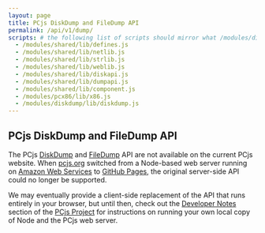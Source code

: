 ```yaml
---
layout: page
title: PCjs DiskDump and FileDump API
permalink: /api/v1/dump/
scripts: # the following list of scripts should mirror what /modules/diskdump/lib/diskdump.js requires 
  - /modules/shared/lib/defines.js
  - /modules/shared/lib/netlib.js
  - /modules/shared/lib/strlib.js
  - /modules/shared/lib/weblib.js
  - /modules/shared/lib/diskapi.js
  - /modules/shared/lib/dumpapi.js
  - /modules/shared/lib/component.js
  - /modules/pcx86/lib/x86.js
  - /modules/diskdump/lib/diskdump.js
---
```


PCjs DiskDump and FileDump API
------------------------------

The PCjs [DiskDump](/modules/diskdump/) and [FileDump](/modules/filedump/) API are not available on the
current PCjs website.  When [pcjs.org](https://www.pcjs.org) switched from a Node-based web server running
on [Amazon Web Services](https://aws.amazon.com/elasticbeanstalk/) to [GitHub Pages](https://pages.github.com),
the original server-side API could no longer be supported.

We may eventually provide a client-side replacement of the API that runs entirely in your browser, but until
then, check out the [Developer Notes](https://github.com/jeffpar/pcjs#user-content-developer-notes) section of the
[PCjs Project](https://github.com/jeffpar/pcjs) for instructions on running your own local copy of Node and the
PCjs web server.
